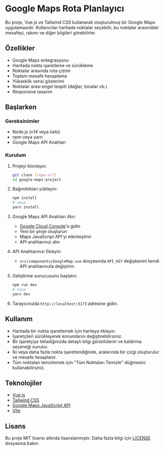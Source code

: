 # Google Maps Rota Planlayıcı

Bu proje, Vue.js ve Tailwind CSS kullanarak oluşturulmuş bir Google Maps uygulamasıdır. Kullanıcılar haritada noktalar seçebilir, bu noktalar arasındaki mesafeyi, rakımı ve diğer bilgileri görebilirler.

## Özellikler

- Google Maps entegrasyonu
- Haritada nokta işaretleme ve sürükleme
- Noktalar arasında rota çizimi
- Toplam mesafe hesaplama
- Yükseklik verisi gösterimi
- Noktalar arası engel tespiti (dağlar, binalar vb.)
- Responsive tasarım

## Başlarken

### Gereksinimler

- Node.js (v14 veya üstü)
- npm veya yarn
- Google Maps API Anahtarı

### Kurulum

1. Projeyi klonlayın:
   ```bash
   git clone [repo-url]
   cd google-maps-project
   ```

2. Bağımlılıkları yükleyin:
   ```bash
   npm install
   # veya
   yarn install
   ```

3. Google Maps API Anahtarı Alın:
   - [Google Cloud Console](https://console.cloud.google.com/)'a gidin
   - Yeni bir proje oluşturun
   - Maps JavaScript API'yi etkinleştirin
   - API anahtarınızı alın

4. API Anahtarınızı Ekleyin:
   - `src/components/GoogleMap.vue` dosyasında `API_KEY` değişkenini kendi API anahtarınızla değiştirin.

5. Geliştirme sunucusunu başlatın:
   ```bash
   npm run dev
   # veya
   yarn dev
   ```

6. Tarayıcınızda `http://localhost:5173` adresine gidin.

## Kullanım

- Haritada bir nokta işaretlemek için haritaya tıklayın.
- İşaretçileri sürükleyerek konumlarını değiştirebilirsiniz.
- Bir işaretçiye tıkladığınızda detaylı bilgi görüntülenir ve kaldırma seçeneği sunulur.
- İki veya daha fazla nokta işaretlendiğinde, aralarında bir çizgi oluşturulur ve mesafe hesaplanır.
- Tüm noktaları temizlemek için "Tüm Noktaları Temizle" düğmesini kullanabilirsiniz.

## Teknolojiler

- [Vue.js](https://vuejs.org/)
- [Tailwind CSS](https://tailwindcss.com/)
- [Google Maps JavaScript API](https://developers.google.com/maps/documentation/javascript/overview)
- [Vite](https://vitejs.dev/)

## Lisans

Bu proje MIT lisansı altında lisanslanmıştır. Daha fazla bilgi için [LICENSE](LICENSE) dosyasına bakın.
